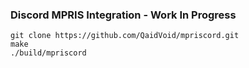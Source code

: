 ### Discord MPRIS Integration - Work In Progress

```
git clone https://github.com/QaidVoid/mpriscord.git
make
./build/mpriscord
```